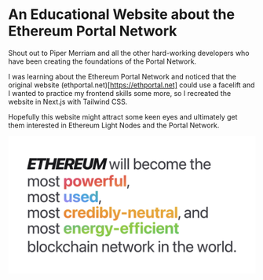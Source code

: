 # An Educational Website about the Ethereum Portal Network

Shout out to Piper Merriam and all the other hard-working developers who have been creating the foundations of the Portal Network.

I was learning about the Ethereum Portal Network and noticed that the original website (ethportal.net)[https://ethportal.net] could use a facelift and I wanted to practice my frontend skills some more, so I recreated the website in Next.js with Tailwind CSS.

Hopefully this website might attract some keen eyes and ultimately get them interested in Ethereum Light Nodes and the Portal Network.

![DEMO](./public/demo.png)
